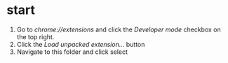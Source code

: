 # start

1. Go to *chrome://extensions* and click the *Developer mode* checkbox on the top right.
2. Click the *Load unpacked extension…* button
3. Navigate to this folder and click select
